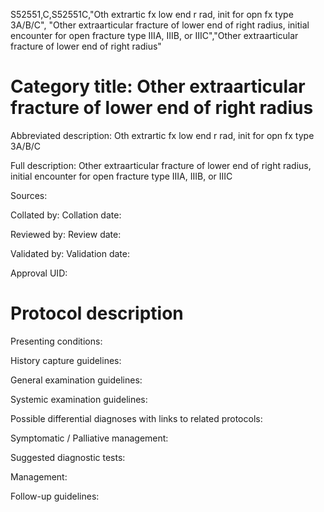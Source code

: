 S52551,C,S52551C,"Oth extrartic fx low end r rad, init for opn fx type 3A/B/C", "Other extraarticular fracture of lower end of right radius, initial encounter for open fracture type IIIA, IIIB, or IIIC","Other extraarticular fracture of lower end of right radius"
# Category title: Other extraarticular fracture of lower end of right radius

Abbreviated description: Oth extrartic fx low end r rad, init for opn fx type 3A/B/C

Full description: Other extraarticular fracture of lower end of right radius, initial encounter for open fracture type IIIA, IIIB, or IIIC

Sources:

Collated by:
Collation date:

Reviewed by:
Review date:

Validated by:
Validation date:

Approval UID:

# Protocol description

Presenting conditions:

History capture guidelines:

General examination guidelines:

Systemic examination guidelines:

Possible differential diagnoses with links to related protocols:

Symptomatic / Palliative management:

Suggested diagnostic tests:

Management:

Follow-up guidelines:
